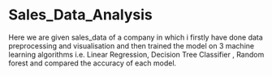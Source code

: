 # Sales_Data_Analysis
Here we are given sales_data of a company in which i firstly have done data preprocessing and visualisation and then trained the model on 3 machine learning algorithms i.e. Linear Regression, Decision Tree Classifier , Random forest and compared the accuracy of each model.
